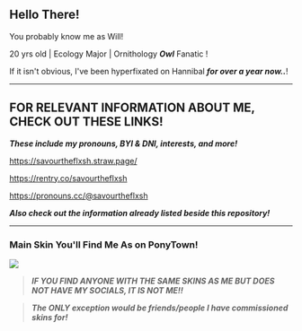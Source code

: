 ## **Hello There!**
You probably know me as Will!

20 yrs old | Ecology Major | Ornithology ***Owl*** Fanatic !

If it isn't obvious, I've been hyperfixated on Hannibal ***for over a year now..***!

---

## **FOR RELEVANT INFORMATION ABOUT ME, CHECK OUT THESE LINKS!**

***These include my pronouns, BYI & DNI, interests, and more!***

https://savourtheflxsh.straw.page/

https://rentry.co/savourtheflxsh

https://pronouns.cc/@savourtheflxsh

***Also check out the information already listed beside this repository!***

---

### Main Skin You'll Find Me As on PonyTown!

![](https://file.garden/ZwRGoqDy7VYhtCK8/saved%20gifs/pony-town-%F0%9F%A9%B8%20-%20%E1%B4%80%CA%9F%CA%9F%20%E1%B4%8F%EA%9C%B0%20%E1%B4%9B%CA%9C%C9%AA%EA%9C%B1%20%C9%AA%EA%9C%B1%20%E1%B4%8D%CA%8F%20%E1%B4%85%E1%B4%87%EA%9C%B1%C9%AA%C9%A2%C9%B4--trot-blinking-name-padded-toy204-4x.gif)

> ***IF YOU FIND ANYONE WITH THE SAME SKINS AS ME BUT DOES NOT HAVE MY SOCIALS, IT IS NOT ME!!***

> ***The ONLY exception would be friends/people I have commissioned skins for!***
